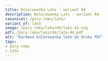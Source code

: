 ```yaml
---
title: Kolorowanka Lato - wariant 44
description: Kolorowanka Lato - wariant 44
canonical: /pory-roku/lato/
variant_of: lato
image: /pory-roku/lato/44/lato-44.svg
pdf: /pory-roku/lato/44/lato-44.pdf
alt: "Darmowa kolorowanka lato do druku PDF"
tags:
- pory-roku
- lato
---
```

